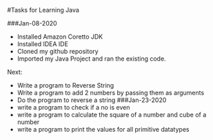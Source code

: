 #Tasks for Learning Java

###Jan-08-2020
- Installed Amazon Coretto JDK
- Installed IDEA IDE
- Cloned my github repository
- Imported my Java Project and ran the existing code.

Next: 
- Write a program to Reverse String
- Write a program to add 2 numbers by passing them as arguments 
- Do the program to reverse a string 
###Jan-23-2020
- write a program to check if a no is even 
- write a program to calculate the square of a number and cube of a number 
- write a program to print the values for all primitive datatypes